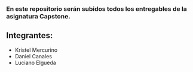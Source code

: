 ### En este repositorio serán subidos todos los entregables de la asignatura Capstone.

## Integrantes:
- Kristel Mercurino
- Daniel Canales
- Luciano Elgueda

